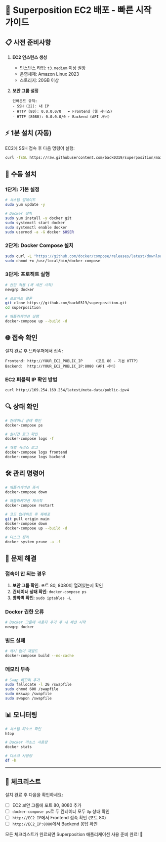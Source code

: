 # 🚀 Superposition EC2 배포 - 빠른 시작 가이드

## 📋 사전 준비사항

1. **EC2 인스턴스 생성**
   - 인스턴스 타입: `t3.medium` 이상 권장
   - 운영체제: Amazon Linux 2023
   - 스토리지: 20GB 이상

2. **보안 그룹 설정**
   ```
   인바운드 규칙:
   - SSH (22): 내 IP
   - HTTP (80): 0.0.0.0/0   ← Frontend (웹 서비스)
   - HTTP (8080): 0.0.0.0/0 ← Backend (API 서버)
   ```

## ⚡ 1분 설치 (자동)

EC2에 SSH 접속 후 다음 명령어 실행:

```bash
curl -fsSL https://raw.githubusercontent.com/back0319/superposition/main/install-ec2.sh | bash
```

## 🔧 수동 설치

### 1단계: 기본 설정
```bash
# 시스템 업데이트
sudo yum update -y

# Docker 설치
sudo yum install -y docker git
sudo systemctl start docker
sudo systemctl enable docker
sudo usermod -a -G docker $USER
```

### 2단계: Docker Compose 설치
```bash
sudo curl -L "https://github.com/docker/compose/releases/latest/download/docker-compose-$(uname -s)-$(uname -m)" -o /usr/local/bin/docker-compose
sudo chmod +x /usr/local/bin/docker-compose
```

### 3단계: 프로젝트 실행
```bash
# 권한 적용 (새 세션 시작)
newgrp docker

# 프로젝트 클론
git clone https://github.com/back0319/superposition.git
cd superposition

# 애플리케이션 실행
docker-compose up --build -d
```

## 🌐 접속 확인

설치 완료 후 브라우저에서 접속:

```
Frontend: http://YOUR_EC2_PUBLIC_IP      (포트 80 - 기본 HTTP)
Backend:  http://YOUR_EC2_PUBLIC_IP:8080 (API 서버)
```

### EC2 퍼블릭 IP 확인 방법
```bash
curl http://169.254.169.254/latest/meta-data/public-ipv4
```

## 🔍 상태 확인

```bash
# 컨테이너 상태 확인
docker-compose ps

# 실시간 로그 확인
docker-compose logs -f

# 개별 서비스 로그
docker-compose logs frontend
docker-compose logs backend
```

## 🛠️ 관리 명령어

```bash
# 애플리케이션 중지
docker-compose down

# 애플리케이션 재시작
docker-compose restart

# 코드 업데이트 후 재배포
git pull origin main
docker-compose down
docker-compose up --build -d

# 디스크 정리
docker system prune -a -f
```

## 🚨 문제 해결

### 접속이 안 되는 경우
1. **보안 그룹 확인**: 포트 80, 8080이 열려있는지 확인
2. **컨테이너 상태 확인**: `docker-compose ps`
3. **방화벽 확인**: `sudo iptables -L`

### Docker 권한 오류
```bash
# Docker 그룹에 사용자 추가 후 새 세션 시작
newgrp docker
```

### 빌드 실패
```bash
# 캐시 없이 재빌드
docker-compose build --no-cache
```

### 메모리 부족
```bash
# Swap 메모리 추가
sudo fallocate -l 2G /swapfile
sudo chmod 600 /swapfile
sudo mkswap /swapfile
sudo swapon /swapfile
```

## 📊 모니터링

```bash
# 시스템 리소스 확인
htop

# Docker 리소스 사용량
docker stats

# 디스크 사용량
df -h
```

---

## 🎯 체크리스트

설치 완료 후 다음을 확인하세요:

- [ ] EC2 보안 그룹에 포트 80, 8080 추가
- [ ] `docker-compose ps`로 두 컨테이너 모두 `Up` 상태 확인
- [ ] `http://EC2_IP`에서 Frontend 접속 확인 (포트 80)
- [ ] `http://EC2_IP:8080`에서 Backend 응답 확인

모든 체크리스트가 완료되면 Superposition 애플리케이션 사용 준비 완료! 🎉